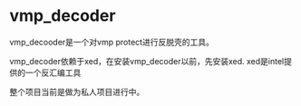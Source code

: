 # vmp_decoder


vmp_decooder是一个对vmp protect进行反脱壳的工具。

vmp_decoder依赖于xed，在安装vmp_decoder以前，先安装xed. xed是intel提供的一个反汇编工具

整个项目当前是做为私人项目进行中。
